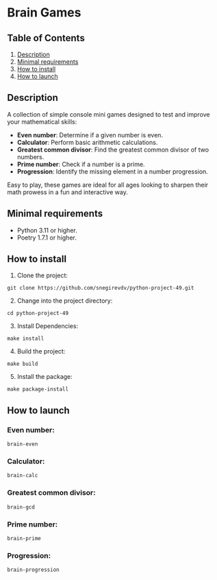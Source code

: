 # Brain Games
## Table of Contents
1. [Description](#description)
2. [Minimal requirements](#minimal-requirements)
3. [How to install](#how-to-install)
4. [How to launch](#how-to-launch)
## Description
A collection of simple console mini games designed to test and improve your mathematical skills:
- **Even number**: Determine if a given number is even.
- **Calculator**: Perform basic arithmetic calculations.
- **Greatest common divisor**: Find the greatest common divisor of two numbers.
- **Prime number**: Check if a number is a prime.
- **Progression**: Identify the missing element in a number progression.

Easy to play, these games are ideal for all ages looking to sharpen their math prowess in a fun and interactive way.
## Minimal requirements
- Python 3.11 or higher.
- Poetry 1.7.1 or higher.
## How to install
1. Clone the project:
```Shell
git clone https://github.com/snegirevdv/python-project-49.git
```
2. Change into the project directory:
```Shell
cd python-project-49
```
3. Install Dependencies:
```Shell
make install
```
4. Build the project:
```Shell
make build
```
5. Install the package:
```Shell
make package-install
```
## How to launch
### Even number:
```Shell
brain-even
```
### Calculator:
```Shell
brain-calc
```
### Greatest common divisor:
```Shell
brain-gcd
```
### Prime number:
```Shell
brain-prime
```
### Progression:
```Shell
brain-progression
```
